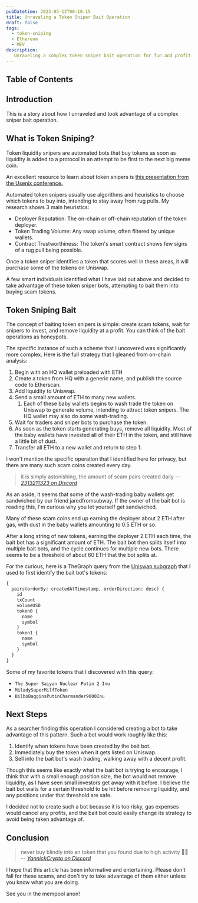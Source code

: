 ```yaml
---
pubDatetime: 2023-05-12T00:10:15
title: Unraveling a Token Sniper Bait Operation
draft: false
tags:
  - token-sniping
  - Ethereum
  - MEV
description:
   Unraveling a complex token sniper bait operation for fun and profit
---
```


## Table of Contents

## Introduction
This is a story about how I unraveled and took advantage of a complex sniper bait operation.

## What is Token Sniping?
Token liquidity snipers are automated bots that buy tokens as soon as liquidity is added to a protocol in an attempt to be first to the next big meme coin. 

An excellent resource to learn about token snipers is [this presentation from the Usenix conference.](https://www.usenix.org/conference/usenixsecurity23/presentation/cernera)

Automated token snipers usually use algorithms and heuristics to choose which tokens to buy into, intending to stay away from rug pulls. My research shows 3 main heuristics:
 - Deployer Reputation: The on-chain or off-chain reputation of the token deployer.
 - Token Trading Volume: Any swap volume, often filtered by unique wallets.
 - Contract Trustworthiness: The token's smart contract shows few signs of a rug pull being possible.

Once a token sniper identifies a token that scores well in these areas, it will purchase some of the tokens on Uniswap.

A few smart individuals identified what I have laid out above and decided to take advantage of these token sniper bots, attempting to bait them into buying scam tokens.

## Token Sniping Bait
The concept of baiting token snipers is simple: create scam tokens, wait for snipers to invest, and remove liquidity at a profit. You can think of the bait operations as honeypots.

The specific instance of such a scheme that I uncovered was significantly more complex. Here is the full strategy that I gleaned from on-chain analysis:
1. Begin with an HQ wallet preloaded with ETH
2. Create a token from HQ with a generic name, and publish the source code to Etherscan.
3. Add liquidity to Uniswap.
4. Send a small amount of ETH to many new wallets.
   1. Each of these baby wallets begins to wash trade the token on Uniswap to generate volume, intending to attract token snipers. The HQ wallet may also do some wash-trading.
5. Wait for traders and sniper bots to purchase the token.
6. As soon as the token starts generating buys, remove all liquidity. Most of the baby wallets have invested all of their ETH in the token, and still have a little bit of dust.
7. Transfer all ETH to a new wallet and return to step 1.

I won't mention the specific operation that I identified here for privacy, but there are many such scam coins created every day. 
> it is simply astonishing, the amount of scam pairs created daily
> -- <cite>[2313211323 on Discord](https://discordapp.com/users/810561526880272404)</cite>

As an aside, it seems that some of the wash-trading baby wallets get sandwiched by our friend jaredfromsubway. If the owner of the bait bot is reading this, I'm curious why you let yourself get sandwiched.

Many of these scam coins end up earning the deployer about 2 ETH after gas, with dust in the baby wallets amounting to 0.5 ETH or so. 

After a long string of new tokens, earning the deployer 2 ETH each time, the bait bot has a significant amount of ETH. The bait bot then splits itself into multiple bait bots, and the cycle continues for multiple new bots. There seems to be a threshold of about 60 ETH that the bot splits at. 

For the curious, here is a TheGraph query from the [Uniswap subgraph](https://thegraph.com/hosted-service/subgraph/uniswap/uniswap-v2) that I used to first identify the bait bot's tokens:
```graphql
{
  pairs(orderBy: createdAtTimestamp, orderDirection: desc) {
    id
    txCount
    volumeUSD
    token0 {
      name
      symbol
    }
    token1 {
      name
      symbol
    }
  }
}
```

Some of my favorite tokens that I discovered with this query: 
- `The Super Saiyan Nuclear Putin 2 Inu`
- `MiladySuperMilfToken`
- `BilboBagginsPutinCharmander9000Inu`

## Next Steps
As a searcher finding this operation I considered creating a bot to take advantage of this pattern.
Such a bot would work roughly like this:
1. Identify when tokens have been created by the bait bot.
2. Immediately buy the token when it gets listed on Uniswap.
3. Sell into the bait bot's wash trading, walking away with a decent profit.

Though this seems like exactly what the bait bot is trying to encourage, I think that with a small enough position size, the bot would not remove liquidity, as I have seen small investors get away with it before. I believe the bait bot waits for a certain threshold to be hit before removing liquidity, and any positions under that threshold are safe.

I decided not to create such a bot because it is too risky, gas expenses would cancel any profits, and the bait bot could easily change its strategy to avoid being taken advantage of.

## Conclusion
> never buy blindly into an token that you found due to high activity 🤷‍♂️
> -- <cite>[YannickCrypto on Discord](https://discordapp.com/users/300535608722325505)</cite>

I hope that this article has been informative and entertaining. Please don't fall for these scams, and don't try to take advantage of them either unless you know what you are doing.

See you in the mempool anon!